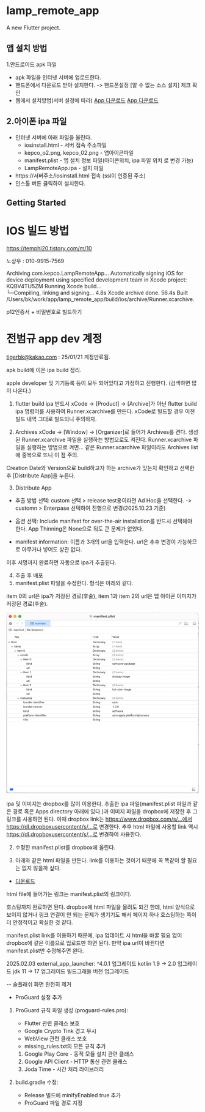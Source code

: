 # lamp_remote_app

A new Flutter project.

## 앱 설치 방법

1.안드로이드 apk 파일

- apk 파일을 인터넷 서버에 업로드한다.
- 핸드폰에서 다운로드 받아 설치한다.
  -> 핸드폰설정 [알 수 없는 소스 설치] 체크 확인
- 웹에서 설치방법(서버 설정에 따라)
  <a href="https://서버주소/appname.apk" type="application/vnd.android.package-archive">App 다운로드</a>
  <a href="https://서버주소/appname.apk" >App 다운로드</a>

## 2.아이폰 ipa 파일

- 인터넷 서버에 아래 파일을 올린다.
  - iosinstall.html - 서버 접속 주소파일
  - kepco_o2.png, kepco_02.png - 앱아이콘파일
  - manifest.plist - 앱 설치 정보 파일(아이콘위치, ipa 파일 위치 로 변경 가능)
  - LampRemoteApp.ipa - 설치 파일
- https://서버주소/iosinstall.html 접속 (ssl이 인증된 주소)
- 인스톨 버튼 클릭하여 설치한다.

## Getting Started

# IOS 빌드 방법

https://temphi20.tistory.com/m/10

노상우 : 010-9915-7569

Archiving com.kepco.LampRemoteApp...
Automatically signing iOS for device deployment using specified development team in Xcode project: KQBV4TU5ZM
Running Xcode build...  
 └─Compiling, linking and signing... 4.8s
Xcode archive done. 56.4s
Built /Users/bk/work/app/lamp_remote_app/build/ios/archive/Runner.xcarchive.

p12인증서 + 비밀번호로 빌드하기

# 전범규 app dev 계정

tigerbk@kakao.com : 25/01/21 계정만료됨.

apk build에 이은 ipa build 정리.

apple developer 및 기기등록 등이 모두 되어있다고 가정하고 진행한다. (검색하면 많이 나온다.)

1. flutter build ipa
   반드시 xCode -> [Product] -> [Archive]가 아닌 flutter build ipa 명령어를 사용하여 Runner.xcarchive를 만든다. xCode로 빌드할 경우 이전 빌드 내역 그대로 빌드되니 주의하자.

2. Archives
   xCode -> [Window] -> [Organizer]로 들어가 Archives를 켠다. 생성된 Runner.xcarchive 파일을 실행하는 방법으로도 켜진다. Runner.xcarchive 파일을 실행하는 방법으로 켜면... 같은 Runner.xcarchive 파일이라도 Archives list에 중복으로 뜨니 이 점 주의.

Creation Date와 Version으로 build하고자 하는 archive가 맞는지 확인하고 선택한 후 [Distribute App]을 누른다.

3. Distribute App

- 추출 방법 선택: custom 선택 > release test용이라면 Ad Hoc을 선택한다.
  -> customn > Enterpase 선택하여 진행으로 변경(2025.10.23 기준)

- 옵션 선택: Include manifest for over-the-air installation를 반드시 선택해야 한다. App Thinning은 None으로 둬도 큰 문제가 없었다.

- manifest information: 이름과 3개의 url을 입력한다. url은 추후 변경이 가능하므로 아무거나 넣어도 상관 없다.

이후 서명까지 완료하면 자동으로 ipa가 추출된다.

4. 추출 후 배포
1. manifest.plist 파일을 수정한다. 형식은 아래와 같다.

item 0의 url은 ipa가 저장된 경로(후술), item 1과 item 2의 url은 앱 아이콘 이미지가 저장된 경로(후술).

<img src="./assets/ipa_설치.png" />

ipa 및 이미지는 dropbox를 많이 이용한다. 추출한 ipa 파일(manifest.plist 파일과 같은 경로 혹은 Apps directory 아래에 있다.)과 이미지 파일을 dropbox에 저장한 후 그 링크를 사용하면 된다. 이때 dropbox link는 https://www.dropbox.com/s/...에서 https://dl.dropboxusercontent/s/...로 변경한다. 추후 html 파일에 사용할 link 역시 https://dl.dropboxusercontent/s/...로 변경하여 사용한다.

2. 수정한 manifest.plist를 dropbox에 올린다.

3. 아래와 같은 html 파일을 만든다. link를 이용하는 것이기 때문에 꼭 똑같이 할 필요는 없지 않을까 싶다.

<!doctype html>
<html lang="en">
 <head>
  <meta charset="UTF-8">
  <title>IPA 다운로드</title>
 </head>
 <body>
  <ul>
   <li><a href="itms-services://?action=download-manifest&url=https://dl.dropboxusercontent.com/s/.../manifest.plist">다운로드</a></li>
  </ul>
 </body>
</html>
html file에 들어가는 링크는 manifest.plist의 링크이다.

호스팅까지 완료하면 된다. dropbox에 html 파일을 올려도 되긴 한데, html 양식으로 보이지 않거나 링크 연결이 안 되는 문제가 생기기도 해서 페이지 하나 호스팅하는 쪽이 더 안정적이고 확실한 것 같다.

manifest.plist link를 이용하기 때문에, ipa 업데이트 시 html을 바꿀 필요 없이 dropbox에 같은 이름으로 업로드만 하면 된다. 만약 ipa url이 바뀐다면 manifest.plist만 수정해주면 왼다.

2025.02.03 external_app_launcher: ^4.0.1 업그레이드
kotlin 1.9 -> 2.0 업그레이드
jdk 11 -> 17 업그레이드
빌드그래들 버전 업그레이드

-- 슬플래쉬 화면 완전히 제거

- ProGuard 설정 추가

1. ProGuard 규칙 파일 생성 (proguard-rules.pro):

   - Flutter 관련 클래스 보호
   - Google Crypto Tink 경고 무시
   - WebView 관련 클래스 보호
   - missing_rules.txt의 모든 규칙 추가

   1. Google Play Core - 동적 모듈 설치 관련 클래스
   2. Google API Client - HTTP 통신 관련 클래스
   3. Joda Time - 시간 처리 라이브러리

2. build.gradle 수정:

   - Release 빌드에 minifyEnabled true 추가
   - ProGuard 파일 경로 지정

